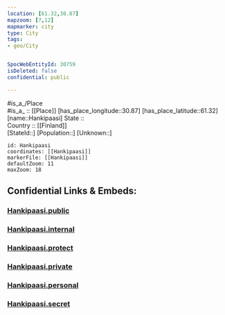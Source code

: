 ```yaml
---
location: [61.32,30.87] 
mapzoom: [7,12] 
mapmarker: city 
type: City
tags:
- geo/City


SpocWebEntityId: 30759
isDeleted: false
confidential: public

---
```

#is_a_/Place  
#is_a_ :: [[Place]] 
[has_place_longitude::30.87] 
[has_place_latitude::61.32] 
[name::Hankipaasi] 
State ::  
Country :: [[Finland]]  
[StateId::] 
[Population::] 
[Unknown::] 


```leaflet
id: Hankipaasi
coordinates: [[Hankipaasi]] 
markerFile: [[Hankipaasi]] 
defaultZoom: 11 
maxZoom: 18
```


## Confidential Links & Embeds: 

### [Hankipaasi.public](/_public/\Earth\Continent\Europe\Europe~East\Russia\Russia~NorthWest\Karelia~Republic\CityHankipaasi.public.md) 

### [Hankipaasi.internal](/_internal/\Earth\Continent\Europe\Europe~East\Russia\Russia~NorthWest\Karelia~Republic\CityHankipaasi.internal.md) 

### [Hankipaasi.protect](/_protect/\Earth\Continent\Europe\Europe~East\Russia\Russia~NorthWest\Karelia~Republic\CityHankipaasi.protect.md) 

### [Hankipaasi.private](/_private/\Earth\Continent\Europe\Europe~East\Russia\Russia~NorthWest\Karelia~Republic\CityHankipaasi.private.md) 

### [Hankipaasi.personal](/_personal/\Earth\Continent\Europe\Europe~East\Russia\Russia~NorthWest\Karelia~Republic\CityHankipaasi.personal.md) 

### [Hankipaasi.secret](/_secret/\Earth\Continent\Europe\Europe~East\Russia\Russia~NorthWest\Karelia~Republic\CityHankipaasi.secret.md)

